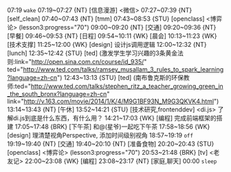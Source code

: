 07:19 `wake`
07:19~07:27 {NT} [信息漫游] <微信>
07:27~07:39 {NT} [self_clean]
07:40~07:43 {NT} [tmm]
07:43~08:53 {STU} [openclass] <博弈论> (lesson3:progress="70")
09:00~09:20 {NT} [交通]
09:20~09:36 {NT} [早餐]
09:46~09:53 {NT} [日程]
09:54~10:11 {WK} [晨会]
10:13~11:23 {WK} [技术支撑] <WA>
11:25~12:00 {WK} [design] <WAUP> 设计js调用逻辑
12:00~12:32 {NT} [lunch]
12:35~12:42 {STU} [ted] <OTD> (激发学生学习兴趣的3条黄金法则:link="http://open.sina.com.cn/course/id_935/" ted="http://www.ted.com/talks/ramsey_musallam_3_rules_to_spark_learning?language=zh-cn")
12:43~13:13 {STU} [ted] <OTD> (南布鲁克斯的环保教师:ted="http://www.ted.com/talks/stephen_ritz_a_teacher_growing_green_in_the_south_bronx?language=zh-cn" link="http://v.163.com/movie/2014/1/K/4/M9G1BF93N_M9G3QKVK4.html")
13:14~13:43 {NT} [午休]
13:52~14:21 {STU} [技术研究,frontenddev] <di.js> 了解di.js到底是什么东西，有什么用？
14:21~17:03 {WK} [编程] <WAUP> 完成前端框架的搭建
17:05~17:48 {BRK} [下午茶] 和@(星爷)一起吃下午茶
17:58~18:56 {WK} [design] <life-time-tracker> 理清楚视角Perspective, 添加时间级别视角
18:57~19:19 `off`
19:19~19:40 {NT} [交通]
19:40~20:10 {NT} [准备食物]
20:20~20:43 {STU} [openclass] <博弈论> (lesson3:progress="70")
20:53~21:48 {BRK} [tv] <老友记>
22:00~23:08 {WK} [编程] <life-time-tracker>
23:08~23:17 {NT} [家庭,聊天]
00:00 `sleep`